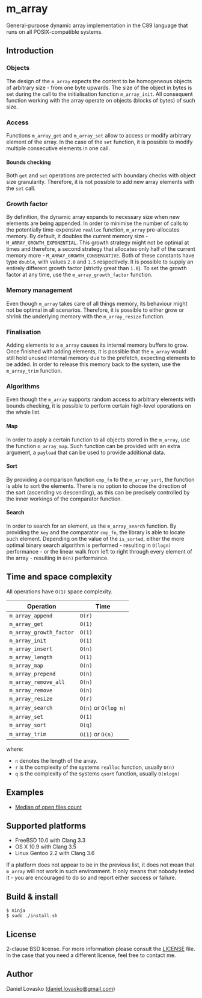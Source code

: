 # m_array
General-purpose dynamic array implementation in the C89 language that runs on
all POSIX-compatible systems.

## Introduction 
### Objects
The design of the `m_array` expects the content to be homogeneous objects of
arbitrary size - from one byte upwards. The size of the object in bytes is set
during the call to the initialisation function `m_array_init`. All consequent
function working with the array operate on objects (blocks of bytes) of such
size.

### Access
Functions `m_array_get` and `m_array_set` allow to access or modify arbitrary
element of the array. In the case of the `set` function, it is possible to
modify multiple consecutive elements in one call.

#### Bounds checking
Both `get` and `set` operations are protected with boundary checks with object
size granularity. Therefore, it is not possible to add new array elements with
the `set` call.

### Growth factor
By definition, the dynamic array expands to necessary size when new elements
are being appended. In order to minimise the number of calls to the potentially
time-expensive `realloc` function, `m_array` pre-allocates memory. By default,
it doubles the current memory size - `M_ARRAY_GROWTH_EXPONENTIAL`. This growth
strategy might not be optimal at times and therefore, a second strategy that
allocates only half of the current memory more - `M_ARRAY_GROWTH_CONSERVATIVE`.
Both of these constants have type `double`, with values `2.0` and `1.5`
respectively. It is possible to supply an entirely different growth factor
(strictly great than `1.0`). To set the growth factor at any time, use the
`m_array_growth_factor` function.

### Memory management
Even though `m_array` takes care of all things memory, its behaviour might not
be optimal in all scenarios. Therefore, it is possible to either grow or shrink
the underlying memory with the `m_array_resize` function.

### Finalisation
Adding elements to a `m_array` causes its internal memory buffers to grow. Once
finished with adding elements, it is possible that the `m_array` would still
hold unused internal memory due to the prefetch, expecting elements to be
added. In order to release this memory back to the system, use the
`m_array_trim` function.

### Algorithms
Even though the `m_array` supports random access to arbitrary elements with
bounds checking, it is possible to perform certain high-level operations on the
whole list.

#### Map
In order to apply a certain function to all objects stored in the `m_array`,
use the function `m_array_map`. Such function can be provided with an extra
argument, a `payload` that can be used to provide additional data.

#### Sort
By providing a comparison function `cmp_fn` to the `m_array_sort`, the function
is able to sort the elements. There is no option to choose the direction of the
sort (ascending vs descending), as this can be precisely controlled by the
inner workings of the comparator function.

#### Search
In order to search for an element, us the `m_array_search` function. By
providing the `key` and the comparator `cmp_fn`, the library is able to locate
such element. Depending on the value of the `is_sorted`, either the more
optimal binary search algorithm is performed - resulting in `O(logn)`
performance - or the linear walk from left to right through every element of
the array - resulting in `O(n)` performance.

## Time and space complexity
All operations have `O(1)` space complexity.

| Operation               | Time                 |
|-------------------------|----------------------|
| `m_array_append`        | `O(r)`               |
| `m_array_get`           | `O(1)`               |
| `m_array_growth_factor` | `O(1)`               |
| `m_array_init`          | `O(1)`               |
| `m_array_insert`        | `O(n)`               |
| `m_array_length`        | `O(1)`               |
| `m_array_map`           | `O(n)`               |
| `m_array_prepend`       | `O(n)`               |
| `m_array_remove_all`    | `O(n)`               |
| `m_array_remove`        | `O(n)`               |
| `m_array_resize`        | `O(r)`               |
| `m_array_search`        | `O(n)` or `O(log n)` |
| `m_array_set`           | `O(1)`               |
| `m_array_sort`          | `O(q)`               |
| `m_array_trim`          | `O(1)` or `O(n)`     |

where:
 * `n` denotes the length of the array.
 * `r` is the complexity of the systems `realloc` function, usually `O(n)`
 * `q` is the complexity of the systems `qsort` function, usually `O(nlogn)`

## Examples
 * [Median of open files count](examples/openfiles.md)

## Supported platforms
 * FreeBSD 10.0 with Clang 3.3
 * OS X 10.9 with Clang 3.5
 * Linux Gentoo 2.2 with Clang 3.6

If a platform does not appear to be in the previous list, it does not mean that
`m_array` will not work in such environment. It only means that nobody tested
it - you are encouraged to do so and report either success or failure.

## Build & install
```
$ ninja
$ sudo ./install.sh
```

## License
2-clause BSD license. For more information please consult the
[LICENSE](LICENSE.md) file. In the case that you need a different license, feel
free to contact me.

## Author
Daniel Lovasko (daniel.lovasko@gmail.com)

